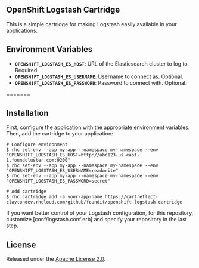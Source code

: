 ## OpenShift Logstash Cartridge

This is a simple cartridge for making Logstash easily available in your applications.


## Environment Variables

 * **`OPENSHIFT_LOGSTASH_ES_HOST`**: URL of the Elasticsearch cluster to log to. Required.
 * **`OPENSHIFT_LOGSTASH_ES_USERNAME`**: Username to connect as. Optional.
 * **`OPENSHIFT_LOGSTASH_ES_PASSWORD`**: Password to connect with. Optional.


=======
## Installation

First, configure the application with the appropriate environment variables. Then, add the cartridge to your application:

    # Configure environment
    $ rhc set-env --app my-app --namespace my-namespace --env "OPENSHIFT_LOGSTASH_ES_HOST=http://abc123-us-east-1.foundcluster.com:9200"
    $ rhc set-env --app my-app --namespace my-namespace --env "OPENSHIFT_LOGSTASH_ES_USERNAME=readwrite"
    $ rhc set-env --app my-app --namespace my-namespace --env "OPENSHIFT_LOGSTASH_ES_PASSWORD=secret"

    # Add cartridge
    $ rhc cartridge add -a your-app-name https://cartreflect-claytondev.rhcloud.com/github/foundit/openshift-logstash-cartridge

If you want better control of your Logstash configuration, for this repository, customize [conf/logstash.conf.erb] and specify your repository in the last step.

## License

Released under the [Apache License 2.0](http://www.apache.org/licenses/LICENSE-2.0.html).
